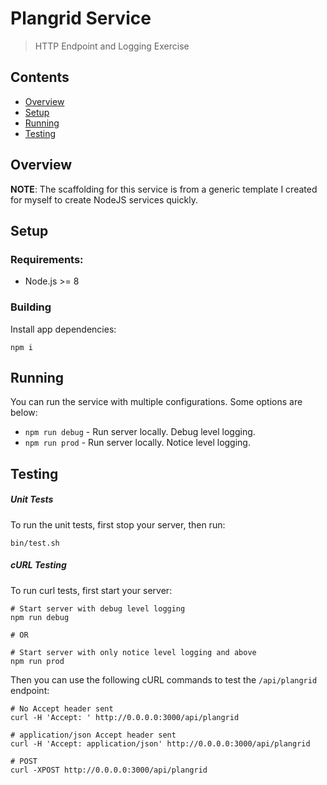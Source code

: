 # Plangrid Service

> HTTP Endpoint and Logging Exercise

## Contents

*   [Overview](#overview)
*   [Setup](#setup)
*   [Running](#running)
*   [Testing](#testing)

## Overview

**NOTE**: The scaffolding for this service is from a generic template
I created for myself to create NodeJS services quickly.

## Setup

### Requirements:

* Node.js >= 8

### Building

Install app dependencies:
```
npm i
```

## Running

You can run the service with multiple configurations. Some options are below:
- `npm run debug` - Run server locally. Debug level logging.
- `npm run prod` - Run server locally. Notice level logging.

## Testing

##### Unit Tests
To run the unit tests, first stop your server, then run:
```
bin/test.sh
```

##### cURL Testing

To run curl tests, first start your server:
```
# Start server with debug level logging
npm run debug

# OR

# Start server with only notice level logging and above
npm run prod
```

Then you can use the following cURL commands to test the `/api/plangrid` endpoint:
```
# No Accept header sent
curl -H 'Accept: ' http://0.0.0.0:3000/api/plangrid

# application/json Accept header sent
curl -H 'Accept: application/json' http://0.0.0.0:3000/api/plangrid

# POST
curl -XPOST http://0.0.0.0:3000/api/plangrid
```
